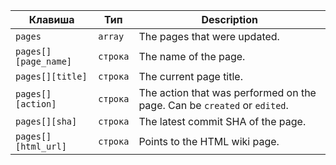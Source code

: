 | Клавиша              | Тип      | Description                                                              |
| -------------------- | -------- | ------------------------------------------------------------------------ |
| `pages`              | `array`  | The pages that were updated.                                             |
| `pages[][page_name]` | `строка` | The name of the page.                                                    |
| `pages[][title]`     | `строка` | The current page title.                                                  |
| `pages[][action]`    | `строка` | The action that was performed on the page. Can be `created` or `edited`. |
| `pages[][sha]`       | `строка` | The latest commit SHA of the page.                                       |
| `pages[][html_url]`  | `строка` | Points to the HTML wiki page.                                            |